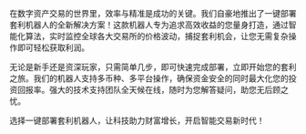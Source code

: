 在数字资产交易的世界里，效率与精准是成功的关键。我们自豪地推出了一键部署套利机器人的全新解决方案！这款机器人专为追求高效收益的您量身打造，通过智能化算法，实时监控全球各大交易所的价格波动，捕捉套利机会，让您无需复杂操作即可轻松获取利润。

无论是新手还是资深玩家，只需简单几步，即可快速完成部署，立即开始您的套利之旅。我们的机器人支持多币种、多平台操作，确保资金安全的同时最大化您的投资回报率。强大的技术支持团队全天候在线，随时为您解答疑问，助您无后顾之忧。

选择一键部署套利机器人，让科技助力财富增长，开启智能交易新时代！
